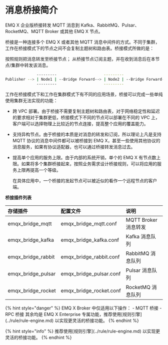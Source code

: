 # 消息桥接简介

EMQ X 企业版桥接转发 MQTT 消息到 Kafka、RabbitMQ、Pulsar、RocketMQ、MQTT Broker 或其他 EMQ X 节点。

桥接是一种连接多个 EMQ X 或者其他 MQTT 消息中间件的方式。不同于集群，工作在桥接模式下的节点之间不会复制主题树和路由表。桥接模式所做的是：

按照规则把消息转发至桥接节点； 从桥接节点订阅主题，并在收到消息后在本节点/集群中转发该消息。

```bash
              ---------                     ---------                     ---------
Publisher --> | Node1 | --Bridge Forward--> | Node2 | --Bridge Forward--> | Node3 | --> Subscriber
              ---------                     ---------                     ---------
```

工作在桥接模式下和工作在集群模式下有不同的应用场景，桥接可以完成一些单纯使用集群无法实现的功能：

* 跨 VPC 部署。由于桥接不需要复制主题树和路由表，对于网络稳定性和延迟的要求相对于集群更低，桥接模式下不同的节点可以部署在不同的 VPC 上，客户端可以选择物理上比较近的节点连接，提高整个应用的覆盖能力。
* 支持异构节点。由于桥接的本质是对消息的转发和订阅，所以理论上凡是支持 MQTT 协议的消息中间件都可以被桥接到 EMQ X，甚至一些使用其他协议的消息服务，如果有协议适配器，也可以通过桥接转发消息过去。
* 提高单个应用的服务上限。由于内部的系统开销，单个的 EMQ X 有节点数上限。如果将多个集群桥接起来，按照业务需求设计桥接规则，可以将应用的服务上限再提高一个等级。

  在具体应用中，一个桥接的发起节点可以被近似的看作一个远程节点的客户端。

**桥接插件列表**

| 存储插件 | 配置文件 | 说明 |
| :--- | :--- | :--- |
| emqx\_bridge\_mqtt | emqx\_bridge\_mqtt.conf | MQTT Broker 消息转发 |
| emqx\_bridge\_kafka | emqx\_bridge\_kafka.conf | Kafka 消息队列 |
| emqx\_bridge\_rabbit | emqx\_bridge\_rabbit.conf | RabbitMQ 消息队列 |
| emqx\_bridge\_pulsar | emqx\_bridge\_pulsar.conf | Pulsar 消息队列 |
| emqx\_bridge\_rocket | emqx\_bridge\_rocket.conf | RocketMQ 消息队列 |

 {% hint style="danger" %} EMQ X Broker 中仅适用以下操作： - MQTT 桥接 - RPC 桥接 其余均是 EMQ X Enterprise 专属功能，推荐使用\[规则引擎\]\(../rule/rule-engine.md\) 以实现更灵活的桥接功能。 {% endhint %}

 {% hint style="info" %} 推荐使用\[规则引擎\]\(../rule/rule-engine.md\) 以实现更灵活的桥接功能。 {% endhint %}

